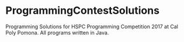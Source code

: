 # ProgrammingContestSolutions
Programming Solutions for HSPC Programming Competition 2017 at Cal Poly Pomona.
All programs written in Java.
